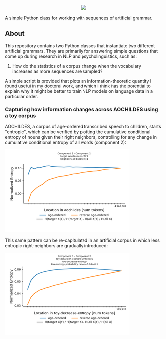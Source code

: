 <div align="center">
 <img src="images/logo.png" width="250"> 
</div>

A simple Python class for working with sequences of artificial grammar.

## About

This repository contains two Python classes that instantiate two different artificial grammars. 
They are primarily for answering simple questions that come up during research in NLP and psycholinguistics,
such as:

1. How do the statistics of a corpus change when the vocabulary increases as more sequences are sampled?

A simple script is provided that plots an information-theoretic quantity I found useful in my doctoral work, 
and which I think has the potential to explain why it might be better to train NLP models on language data in a particular order. 


### Capturing how information changes across AOCHILDES using a toy corpus

AOCHILDES, a corpus of age-ordered transcribed speech to children, starts "entropic", which can be verified by plotting the cumulative conditional entropy of nouns given their right neighbors,
controlling for any change in cumulative conditional entropy of all words (component 2):

<img src="images/aochildes_good_start.png" width="400">

This same pattern can be re-capitulated in an artificial corpus in which less entropic right-neighbors are gradually introduced:
 
<img src="images/toy_good_start.png" width="400">
